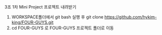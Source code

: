 3조 1차 Mini Project
프로젝트 내려받기
1. WORKSPACE폴더에서 git bash 실행 후 git clone https://github.com/hykim-king/FOUR-GUYS.git
2. cd FOUR-GUYS 로 FOUR-GUYS 프로젝트 폴더로 이동
